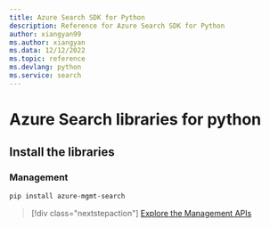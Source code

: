 ```yaml
---
title: Azure Search SDK for Python
description: Reference for Azure Search SDK for Python
author: xiangyan99
ms.author: xiangyan
ms.data: 12/12/2022
ms.topic: reference
ms.devlang: python
ms.service: search
---
```

# Azure Search libraries for python

## Install the libraries


### Management

```bash
pip install azure-mgmt-search
```
> [!div class="nextstepaction"]
> [Explore the Management APIs](/python/api/overview/azure/search/management)